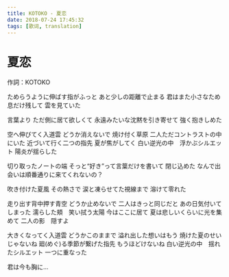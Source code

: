 ```yaml
---
title: KOTOKO - 夏恋
date: 2018-07-24 17:45:32
tags: [歌词, translation]
---
```


# 夏恋

作詞：KOTOKO

ためらうように伸ばす指がふっと
あと少しの距離で止まる
君はまた小さなため息だけ残して
雲を見ていた

言葉より
ただ側に居て欲しくて
永遠みたいな沈黙を引き寄せて
強く抱きしめた

空へ伸びてく入道雲
どうか消えないで
焼け付く草原
二人ただコントラストの中にいた
近づいて行く二つの指先
夏が焦がしてく
白い逆光の中　浮かぶシルエット
陽炎が揺らした

切り取ったノートの端
そっと“好き”って言葉だけを書いて
閉じ込めた
なんで出会いは順番通りに来てくれないの？

吹き付けた夏風
その熱さで
涙と凍らせてた視線まで
溶けて零れた

走り出す背中押す青空
どうか止めないで
二人はきっと同じだと
あの日気付いてしまった
濡らした頬　笑い拭う太陽
今はここに居て
夏は悲しいくらいに光を集めて
二人の影　隠すよ

大きくなってく入道雲
どうかこのままで
溢れ出した想いはもう
焼けた夏のせいじゃないね
廻(めぐ)る季節が繋げた指先
もうほどけないね
白い逆光の中　揺れたシルエット
一つに重なった

君は今も胸に…